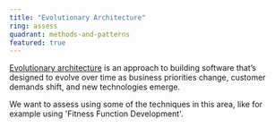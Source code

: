 ```yaml
---
title: "Evolutionary Architecture"
ring: assess
quadrant: methods-and-patterns
featured: true
---
```


[Evolutionary architecture](https://www.thoughtworks.com/decoder/evolutionary-architecture) is an
approach to building software that’s designed to evolve over time as
business priorities change, customer demands shift, and new technologies emerge.

We want to assess using some of the techniques in this area, like for example using 'Fitness Function
Development'.

